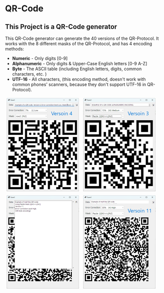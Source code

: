 <h1>QR-Code</h1>
<h2>This Project is a QR-Code generator</h2>

This QR-Code generator can generate the 40 versions of the QR-Protocol.
It works with the 8 different masks of the QR-Protocol, and has 4 encoding methods:
* <b>Numeric</b> - Only digits [0-9]
* <b>Alphanumeric</b> - Only digits & Upper-Case English letters [0-9 A-Z]
* <b>Byte</b> - The ASCII table (including English letters, digits, common characters, etc. )
* <b>UTF-16</b> - All characters, (this encoding method, doesn't work with common phones' scanners, because they don't support UTF-16 in QR-Protocol).
</p>

<div>
  <img src="Images/Image1.png" style="width: 47%; padding: 1%;"/>
  <img src="Images/Image2.png" style="width: 47%; padding: 1%;"/>
  <img src="Images/Image3.png" style="width: 47%; padding: 1%;"/>
  <img src="Images/Image4.png" style="width: 47%; padding: 1%;"/>
</div>
